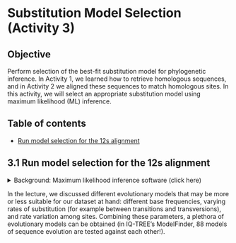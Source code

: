 # Substitution Model Selection (Activity 3)

## Objective

Perform selection of the best-fit substitution model for phylogenetic inference.  In Activity 1, we learned how to retrieve homologous sequences, and in Activity 2 we aligned these sequences to match homologous sites. In this activity, we will select an appropriate substitution model using maximum likelihood (ML) inference.
 

## Table of contents

* [Run model selection for the 12s alignment](#model_12s)


<a name="model_12s"></a>
## 3.1 Run model selection for the 12s alignment

 <details>
  <summary>Background: Maximum likelihood inference software (click here)</summary>  
  
--------

One of the earliest programs for phylogenetic analysis is the software [PAUP*](http://phylosolutions.com/paup-test/) by Dave Swofford that you used on the first course day. It was developed in the late 80s and has traditionally been one of the most frequently used and cited phylogenetic programs. However, the continuous advancing of sequencing technologies has led to a massive growth of datasets, promoting the development of newer and faster tools for phylogenetic inference. These include for example: [PhyML](http://atgc.lirmm.fr/phyml/) ([Guindon and Gascuel, 2003](https://doi.org/10.1080/10635150390235520)), and [RAxML](https://cme.h-its.org/exelixis/web/software/raxml/index.html) ([Stamatakis, 2006](https://doi.org/10.1093/bioinformatics/btl446)).  

In this Activity, we will make use of one of the latest of these developments, the software [IQ-TREE](http://iqtree.cibiv.univie.ac.at) ([Nguyen et al. 2015](https://doi.org/10.1093/molbev/msu300)). IQ-TREE takes advantage of an optimized implementation of the likelihood functions for better computational efficiency while yielding comparable or even better phylogenetic estimations. All programs listed above are also available on web-servers, but only PhyML and IQ-TREE include an automated substitution-model selection step, using SMS ([Lefort et al., 2017](https://doi.org/10.1093/molbev/msx149)) and ModelFinder ([Kalyaanamoorthy et al., 2017](https://doi.org/10.1038/nmeth.4285)), respectively. Finally, for IQ-TREE a very detailed and user-friendly [manual](http://www.iqtree.org/doc/) is available. 

--------
</details>

In the lecture, we discussed different evolutionary models that may be more or less suitable for our dataset at hand: different base frequencies, varying rates of substitution (for example between transitions and transversions), and rate variation among sites. Combining these parameters, a plethora of evolutionary models can be obtained (in IQ-TREE’s ModelFinder, 88 models of sequence evolution are tested against each other!).





